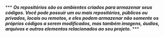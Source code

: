 *** ***Os repositórios são os ambientes criados para armazenar seus códigos. Você pode possuir um ou mais repositórios, públicos ou privados, locais ou remotos, e eles podem armazenar não somente os próprios códigos a serem modificados, mas também imagens, áudios, arquivos e outros elementos relacionados ao seu projeto.*** ***